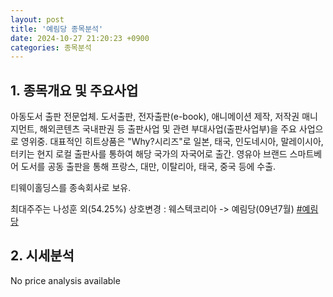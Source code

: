 ```yaml
---
layout: post
title: '예림당 종목분석'
date: 2024-10-27 21:20:23 +0900
categories: 종목분석
---
```


## 1. 종목개요 및 주요사업

아동도서 출판 전문업체. 도서출판, 전자출판(e-book), 애니메이션 제작, 저작권 매니지먼트, 해외콘텐츠 국내판권 등 출판사업 및 관련 부대사업(출판사업부)을 주요 사업으로 영위중. 대표적인 히트상품은 "Why?시리즈"로 일본, 태국, 인도네시아, 말레이시아, 터키는 현지 로컬 출판사를 통하여 해당 국가의 자국어로 출간. 영유아 브랜드 스마트베어 도서를 공동 출판을 통해 프랑스, 대만, 이탈리아, 태국, 중국 등에 수출. 

티웨이홀딩스를 종속회사로 보유.

최대주주는 나성훈 외(54.25%) 상호변경 : 웨스텍코리아 -> 예림당(09년7월)
[#예림당](#)

## 2. 시세분석

No price analysis available
